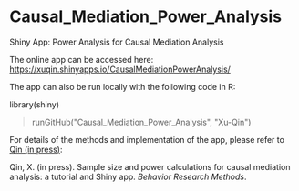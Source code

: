 # Causal_Mediation_Power_Analysis
Shiny App: Power Analysis for Causal Mediation Analysis

The online app can be accessed here: https://xuqin.shinyapps.io/CausalMediationPowerAnalysis/

The app can also be run locally with the following code in R:

library(shiny)
> runGitHub("Causal_Mediation_Power_Analysis", "Xu-Qin")

For details of the methods and implementation of the app, please refer to [Qin (in press)](https://link.springer.com/epdf/10.3758/s13428-023-02118-0?sharing_token=1VMA7RN8vfU54nIBRnzrT5AH0g46feNdnc402WrhzyqhnbFJ8ttH-axG6v9OanM_5iwiJaRgWDuL7NEZ66rSWH_cplJP-25qWcwkjfA2WGfEjM0KFoAhQD1G4PXly_AaQi5HPUh72WWGGTjOGCTzbuzBk7vedh5qfq0kKXDrnIE%3D):

Qin, X. (in press). Sample size and power calculations for causal mediation analysis: a tutorial and Shiny app. _Behavior Research Methods_.

